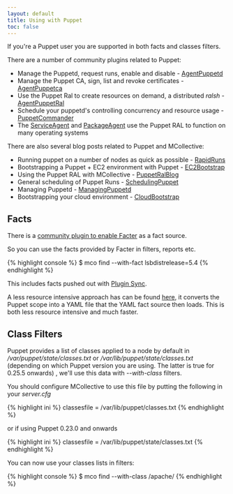 ```yaml
---
layout: default
title: Using with Puppet
toc: false
---
```

[FactsRLFacter]: http://projects.puppetlabs.com/projects/mcollective-plugins/wiki/FactsFacterYAML
[PluginSync]: http://docs.reductivelabs.com/guides/plugins_in_modules.html
[AgentPuppetd]: http://projects.puppetlabs.com/projects/mcollective-plugins/wiki/AgentPuppetd
[AgentPuppetca]: http://github.com/puppetlabs/mcollective-plugins/tree/master/agent/puppetca/
[AgentPuppetRal]: http://github.com/puppetlabs/mcollective-plugins/tree/master/agent/puppetral/
[PuppetCommander]: http://github.com/puppetlabs/mcollective-plugins/tree/master/agent/puppetd/commander/
[RapidRuns]: http://www.devco.net/archives/2010/08/05/rapid_puppet_runs_with_mcollective.php
[EC2Bootstrap]: http://www.devco.net/archives/2010/07/14/bootstrapping_puppet_on_ec2_with_mcollective.php
[PuppetRalBlog]: http://www.devco.net/archives/2010/07/07/puppet_resources_on_demand.php
[SchedulingPuppet]: http://www.devco.net/archives/2010/03/17/scheduling_puppet_with_mcollective.php
[ManagingPuppetd]: http://www.devco.net/archives/2009/11/30/managing_puppetd_with_mcollective.php
[CloudBootstrap]: http://vuksan.com/blog/2010/07/28/bootstraping-your-cloud-environment-with-puppet-and-mcollective/
[ServiceAgent]: http://projects.puppetlabs.com/projects/mcollective-plugins/wiki/AgentService
[PackageAgent]: http://projects.puppetlabs.com/projects/mcollective-plugins/wiki/AgentPackage
[Facter2YAML]: http://www.semicomplete.com/blog/geekery/puppet-facts-into-mcollective.html

If you're a Puppet user you are supported in both facts and classes filters.

There are a number of community plugins related to Puppet:

 * Manage the Puppetd, request runs, enable and disable - [AgentPuppetd][]
 * Manage the Puppet CA, sign, list and revoke certificates - [AgentPuppetca][]
 * Use the Puppet Ral to create resources on demand, a distributed *ralsh* - [AgentPuppetRal][]
 * Schedule your puppetd's controlling concurrency and resource usage - [PuppetCommander][]
 * The [ServiceAgent][] and [PackageAgent][] use the Puppet RAL to function on many operating systems

There are also several blog posts related to Puppet and MCollective:

 * Running puppet on a number of nodes as quick as possible - [RapidRuns][]
 * Bootstrapping a Puppet + EC2 environment with Puppet - [EC2Bootstrap][]
 * Using the Puppet RAL with MCollective - [PuppetRalBlog][]
 * General scheduling of Puppet Runs - [SchedulingPuppet][]
 * Managing Puppetd - [ManagingPuppetd][]
 * Bootstrapping your cloud environment - [CloudBootstrap][]

## Facts
There is a [community plugin to enable Facter][FactsRLFacter] as a fact source.

So you can use the facts provided by Facter in filters, reports etc.

{% highlight console %}
$ mco find --with-fact lsbdistrelease=5.4
{% endhighlight %}

This includes facts pushed out with [Plugin Sync][PluginSync].

A less resource intensive approach has can be found [here][Facter2YAML], it converts the Puppet scope into a YAML file that the YAML fact source then loads.  This is both less resource intensive and much faster.

## Class Filters
Puppet provides a list of classes applied to a node by default in */var/puppet/state/classes.txt* or */var/lib/puppet/state/classes.txt* (depending on which Puppet version you are using. The latter is true for 0.25.5 onwards) , we'll use this data with *--with-class* filters.

You should configure MCollective to use this file by putting the following in your *server.cfg*


{% highlight ini %}
classesfile = /var/lib/puppet/classes.txt
{% endhighlight %}

or if using Puppet 0.23.0 and onwards

{% highlight ini %}
classesfile = /var/lib/puppet/state/classes.txt
{% endhighlight %}

You can now use your classes lists in filters:

{% highlight console %}
$ mco find --with-class /apache/
{% endhighlight %}
